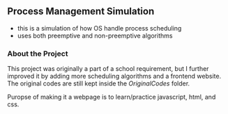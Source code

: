 ## Process Management Simulation
    
- this is a simulation of how OS handle process scheduling
- uses both preemptive and non-preemptive algorithms

### About the Project

This project was originally a part of a school requirement,
but I further improved it by adding more scheduling algorithms and a frontend website.
The original codes are still kept inside the *OriginalCodes* folder.

Puropse of making it a webpage is to learn/practice javascript, html, and css.
